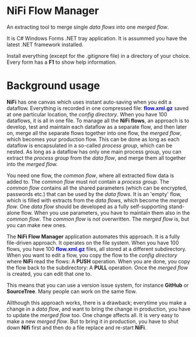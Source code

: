 # NiFi Flow Manager
An extracting tool to merge single <i>data flows</i> into one <i>merged flow</i>.

<p>It is C# Windows Forms .NET tray application. It is assummed you have the latest .NET framework installed.</p>

<p>Install everything (except for the .gitignore file) in a directory of your choice. Every form has a <b>F1</b> to show help information.</p>

# Background usage

<p><b>NiFi</b> has one canvas which uses instant auto-saving when you edit a dataflow. Everything is recorded in one compressed file: <font color='blue'><b>flow.xml.gz</b></font> saved at one particular location, the <i>config directory</i>. When you have 100 dataflows, it is all in one file. To manage all the <b>NiFi flows</b>, an approach is to develop, test and maintain each dataflow as a separate flow, and then later on, merge all the separate flows together into one flow, the <i>merged flow</i>, which becomes your production flow. This can be done as long as each dataflow is encapsulated in a so-called <i>process group</i>, which can be nested. As long as a dataflow has only one main process group, you can extract the <i>process group</i> from the <i>data flow</i>, and merge them all together into the <i>merged flow.</i></p>
<p>You need one flow, the <i>common flow</i>, where all extracted flow data is added to. The <i>common flow</i> must not contain a <i>process group</i>. The <i>common flow</i> contains all the shared parameters (which can be encrypted, passwords etc.) that can be used by the <i>data flows</i>. It is an 'empty' flow, which is filled with extracts from the <i>data flows</i>, which become the <i>merged flow</i>. One <i>data flow</i> should be developed as a fully self-supporting stand-alone flow. When you use parameters, you have to maintain them also in the <i>common flow</i>. The <i>common flow</i> is not overwritten. The <i>merged flow</i> is, but you can make new ones.</p> 
<p>The <b>NiFi Flow Manager</b> application automates this approach. It is a fully file-driven approach. It operates on the file system. When you have 100 flows, you have 100 <font color='blue'><b>flow.xml.gz</b></font> files, all stored at a different subdirectory. When you want to edit a flow, you copy the flow to the <i>config directory</i> where <b>NiFi</b> read the flows: A <b>PUSH</b> operation. When you are done, you copy the flow back to the subdirectory: A <b>PULL</b> operation. Once the <i>merged flow</i> is created, you can edit that one to.</p>
<p>This means that you can use a version issue system, for instance <b>GitHub</b> or <b>SourceTree</b>. Many people can work on the same flow.</p>
<p>Allthough this approach works, there is a drawback; everytime you make a change in a <i>data flow</i>, and want to bring the change in production, you have to update the <i>merged flow</i> too. One change affects all. It is very easy to make a new <i>merged flow</i>. But to bring it in production, you have to shut down <b>Nifi</b> first and then do a file replace and re-start <b>NiFi</b>.</p>
